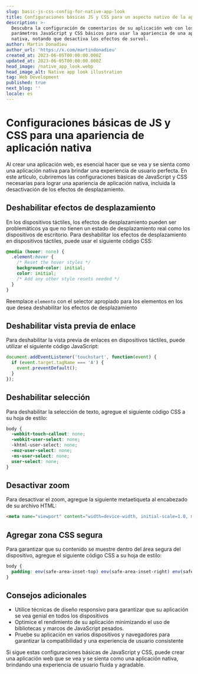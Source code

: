 ```yaml
---
slug: basic-js-css-config-for-native-app-look
title: Configuraciones básicas JS y CSS para un aspecto nativo de la aplicación
description: >-
  Descubra la configuración de comentarios de su aplicación web con los
  parámetros JavaScript y CSS básicos para usar la apariencia de una aplicación
  nativa, notando que desactiva los efectos de survol.
author: Martin Donadieu
author_url: 'https://x.com/martindonadieu'
created_at: 2023-06-05T00:00:00.000Z
updated_at: 2023-06-05T00:00:00.000Z
head_image: /native_app_look.webp
head_image_alt: Native app look illustration
tag: Web Development
published: true
next_blog: ''
locale: es
---
```


# Configuraciones básicas de JS y CSS para una apariencia de aplicación nativa

Al crear una aplicación web, es esencial hacer que se vea y se sienta como una aplicación nativa para brindar una experiencia de usuario perfecta. En este artículo, cubriremos las configuraciones básicas de JavaScript y CSS necesarias para lograr una apariencia de aplicación nativa, incluida la desactivación de los efectos de desplazamiento.

## Deshabilitar efectos de desplazamiento

En los dispositivos táctiles, los efectos de desplazamiento pueden ser problemáticos ya que no tienen un estado de desplazamiento real como los dispositivos de escritorio. Para deshabilitar los efectos de desplazamiento en dispositivos táctiles, puede usar el siguiente código CSS:

```css
@media (hover: none) {
  .element:hover {
    /* Reset the hover styles */
    background-color: initial;
    color: initial;
    /* Add any other style resets needed */
  }
}
```

Reemplace `elemento` con el selector apropiado para los elementos en los que desea deshabilitar los efectos de desplazamiento

## Deshabilitar vista previa de enlace

Para deshabilitar la vista previa de enlaces en dispositivos táctiles, puede utilizar el siguiente código JavaScript:

```javascript
document.addEventListener('touchstart', function(event) {
  if (event.target.tagName === 'A') {
    event.preventDefault();
  }
});
```

## Deshabilitar selección

Para deshabilitar la selección de texto, agregue el siguiente código CSS a su hoja de estilo:

```css
body {
  -webkit-touch-callout: none;
  -webkit-user-select: none;
  -khtml-user-select: none;
  -moz-user-select: none;
  -ms-user-select: none;
  user-select: none;
}
```

## Desactivar zoom

Para desactivar el zoom, agregue la siguiente metaetiqueta al encabezado de su archivo HTML:

```html
<meta name="viewport" content="width=device-width, initial-scale=1.0, maximum-scale=1.0, user-scalable=no">
```

## Agregar zona CSS segura

Para garantizar que su contenido se muestre dentro del área segura del dispositivo, agregue el siguiente código CSS a su hoja de estilo:

```css
body {
  padding: env(safe-area-inset-top) env(safe-area-inset-right) env(safe-area-inset-bottom) env(safe-area-inset-left);
}
```

## Consejos adicionales

- Utilice técnicas de diseño responsivo para garantizar que su aplicación se vea genial en todos los dispositivos
- Optimice el rendimiento de su aplicación minimizando el uso de bibliotecas y marcos de JavaScript pesados.
- Pruebe su aplicación en varios dispositivos y navegadores para garantizar la compatibilidad y una experiencia de usuario consistente

Si sigue estas configuraciones básicas de JavaScript y CSS, puede crear una aplicación web que se vea y se sienta como una aplicación nativa, brindando una experiencia de usuario fluida y agradable.